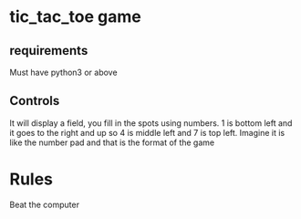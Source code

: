 # tic_tac_toe game

## requirements

Must have python3 or above

## Controls

It will display a field, you fill in the spots using numbers. 
1 is bottom left and it goes to the right and up so 4 is middle left and 7 is top left. 
Imagine it is like the number pad and that is the format of the game

# Rules

Beat the computer

